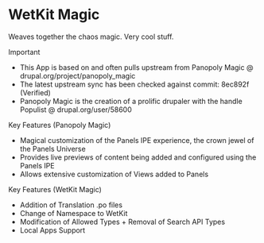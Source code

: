 WetKit Magic
==============
Weaves together the chaos magic. Very cool stuff.

Important
* This App is based on and often pulls upstream from Panopoly Magic @ drupal.org/project/panopoly_magic
* The latest upstream sync has been checked against commit: 8ec892f (Verified)
* Panopoly Magic is the creation of a prolific drupaler with the handle Populist @ drupal.org/user/58600

Key Features (Panopoly Magic)
* Magical customization of the Panels IPE experience, the crown jewel of the Panels Universe
* Provides live previews of content being added and configured using the Panels IPE
* Allows extensive customization of Views added to Panels

Key Features (WetKit Magic)
* Addition of Translation .po files
* Change of Namespace to WetKit
* Modification of Allowed Types + Removal of Search API Types
* Local Apps Support
